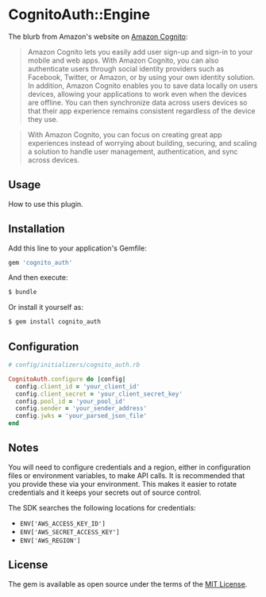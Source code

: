 # CognitoAuth::Engine

The blurb from Amazon's website on [Amazon Cognito](https://aws.amazon.com/cognito/):

> Amazon Cognito lets you easily add user sign-up and sign-in to your mobile
> and web apps. With Amazon Cognito, you can also authenticate users through
> social identity providers such as Facebook, Twitter, or Amazon, or by using
> your own identity solution. In addition, Amazon Cognito enables you to save
> data locally on users devices, allowing your applications to work even when
> the devices are offline. You can then synchronize data across users devices
> so that their app experience remains consistent regardless of the device they
> use.

> With Amazon Cognito, you can focus on creating great app experiences instead
> of worrying about building, securing, and scaling a solution to handle user
> management, authentication, and sync across devices.


## Usage
How to use this plugin.

## Installation
Add this line to your application's Gemfile:

```ruby
gem 'cognito_auth'
```

And then execute:
```bash
$ bundle
```

Or install it yourself as:
```bash
$ gem install cognito_auth
```

## Configuration

```ruby
# config/initializers/cognito_auth.rb

CognitoAuth.configure do |config|
  config.client_id = 'your_client_id'
  config.client_secret = 'your_client_secret_key'
  config.pool_id = 'your_pool_id'
  config.sender = 'your_sender_address'
  config.jwks = 'your_parsed_json_file'
end
```

## Notes
You will need to configure credentials and a region, either in configuration files or environment variables, to make API calls. It is recommended that you provide these via your environment. This makes it easier to rotate credentials and it keeps your secrets out of source control.

The SDK searches the following locations for credentials:

* `ENV['AWS_ACCESS_KEY_ID']`
* `ENV['AWS_SECRET_ACCESS_KEY']`
* `ENV['AWS_REGION']`

## License
The gem is available as open source under the terms of the [MIT License](http://opensource.org/licenses/MIT).

